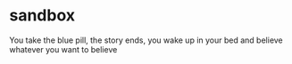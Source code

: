 # sandbox
You take the blue pill, the story ends, you wake up in your bed and believe whatever you want to believe
